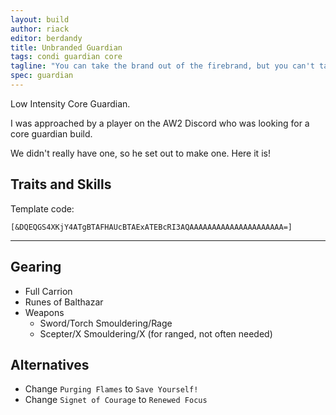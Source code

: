 ```yaml
---
layout: build
author: riack
editor: berdandy
title: Unbranded Guardian
tags: condi guardian core
tagline: "You can take the brand out of the firebrand, but you can't take out the fire"
spec: guardian
---
```


Low Intensity Core Guardian.

I was approached by a player on the AW2 Discord who was looking for a core guardian build.

We didn't really have one, so he set out to make one. Here it is!

## Traits and Skills

Template code:

`[&DQEQGS4XKjY4ATgBTAFHAUcBTAExATEBcRI3AQAAAAAAAAAAAAAAAAAAAAA=]`

---


<div
  data-armory-embed='skills'
  data-armory-ids='9158,9187,9247,9151,30461'
>
</div>
<div
  data-armory-embed='specializations'
  data-armory-ids='16,46,42'
  data-armory-16-traits='577,567,1686'
  data-armory-46-traits='617,603,622'
  data-armory-42-traits='634,628,2017'
>
</div>


## Gearing

- Full Carrion
- Runes of Balthazar
- Weapons
  - Sword/Torch Smouldering/Rage
  - Scepter/X Smouldering/X (for ranged, not often needed)

## Alternatives

- Change `Purging Flames` to `Save Yourself!`
- Change `Signet of Courage` to `Renewed Focus`
